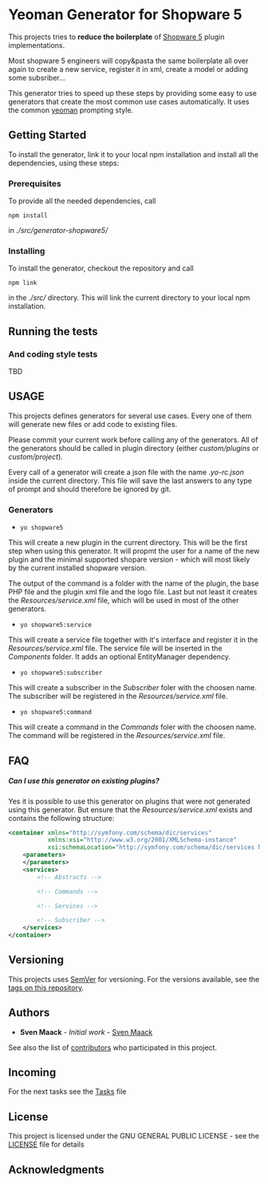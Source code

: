 # Yeoman Generator for Shopware 5

This projects tries to **reduce the boilerplate** of [Shopware 5](https://www.shopware.com/de/migration/infos-zu-shopware-5/) plugin implementations. 

Most shopware 5 engineers will copy&pasta the same boilerplate all over again to create a new service, register it in xml, create a model or adding some subsriber...

This generator tries to speed up these steps by providing some easy to use generators that create the most common use cases automatically. It uses the common [yeoman](https://yeoman.io/) prompting style.

## Getting Started

To install the generator, link it to your local npm installation and install all the dependencies, using these steps:

### Prerequisites

To provide all the needed dependencies, call 

```
npm install
```

in  *./src/generator-shopware5/* 

### Installing

To install the generator, checkout the repository and call 

```
npm link
```

in the *./src/* directory. This will link the current directory to your local npm installation.

## Running the tests

### And coding style tests

TBD

## USAGE

This projects defines generators for several use cases. Every one of them will generate new files or add code to existing files. 

Please commit your current work before calling any of the generators. All of the generators should be called in plugin directory (either *custom/plugins* or *custom/project*). 

Every call of a generator will create a json file with the name *.yo-rc.json* inside the current directory. This file will save the last answers to any type of prompt and should therefore be ignored by git.

### Generators

* `yo shopware5`
 
This will create a new plugin in the current directory. This will be the first step when using this generator. It will propmt the user for a name of the new plugin and the minimal supported shopare version - which will most likely by the current installed shopware version.

The output of the command is a folder with the name of the plugin, the base PHP file and the plugin xml file and the logo file. Last but not least it creates the *Resources/service.xml* file, which will be used in most of the other generators.

* `yo shopware5:service`

This will create a service file together with it's interface and register it in the *Resources/service.xml* file. The service file will be inserted in the *Components* folder. 
It adds an optional EntityManager dependency.

* `yo shopware5:subscriber`

This will create a subscriber in the *Subscriber* foler with the choosen name. The subscriber will be registered in the *Resources/service.xml* file.

* `yo shopware5:command`

This will create a command in the *Commands* foler with the choosen name. The command will be registered in the *Resources/service.xml* file.


## FAQ

##### Can I use this generator on existing plugins?

Yes it is possible to use this generator on plugins that were not generated using this generator. But ensure that the *Resources/service.xml* exists and contains the following structure:

```xml
<container xmlns="http://symfony.com/schema/dic/services"
           xmlns:xsi="http://www.w3.org/2001/XMLSchema-instance"
           xsi:schemaLocation="http://symfony.com/schema/dic/services http://symfony.com/schema/dic/services/services-1.0.xsd">
    <parameters>
    </parameters>
    <services>
        <!-- Abstracts -->

        <!-- Commands -->

        <!-- Services -->

        <!-- Subscriber -->
    </services>
</container>
```

## Versioning

This projects uses [SemVer](http://semver.org/) for versioning. For the versions available, see the [tags on this repository](https://github.com/SvenMaack/yeoman_shopware5/tags). 

## Authors

* **Sven Maack** - *Initial work* - [Sven Maack](https://github.com/SvenMaack)

See also the list of [contributors](https://github.com/SvenMaack/yeoman_shopware5/contributors) who participated in this project.

## Incoming

For the next tasks see the [Tasks](Tasks.md) file

## License

This project is licensed under the GNU GENERAL PUBLIC LICENSE - see the [LICENSE](LICENSE) file for details

## Acknowledgments
